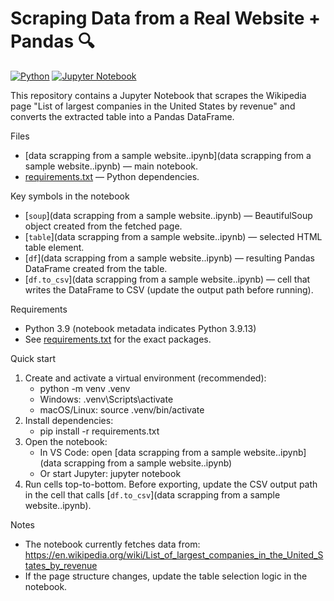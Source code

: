 # Scraping Data from a Real Website + Pandas 🔍
[![Python](https://img.shields.io/badge/Python-3.11-blue?logo=python&logoColor=white)](https://www.python.org/)
[![Jupyter Notebook](https://img.shields.io/badge/Jupyter-Notebook-orange?logo=jupyter&logoColor=white)](https://jupyter.org/)

This repository contains a Jupyter Notebook that scrapes the Wikipedia page "List of largest companies in the United States by revenue" and converts the extracted table into a Pandas DataFrame.

Files
- [data scrapping from a sample website..ipynb](data scrapping from a sample website..ipynb) — main notebook.
- [requirements.txt](requirements.txt) — Python dependencies.

Key symbols in the notebook
- [`soup`](data scrapping from a sample website..ipynb) — BeautifulSoup object created from the fetched page.
- [`table`](data scrapping from a sample website..ipynb) — selected HTML table element.
- [`df`](data scrapping from a sample website..ipynb) — resulting Pandas DataFrame created from the table.
- [`df.to_csv`](data scrapping from a sample website..ipynb) — cell that writes the DataFrame to CSV (update the output path before running).

Requirements
- Python 3.9 (notebook metadata indicates Python 3.9.13)
- See [requirements.txt](requirements.txt) for the exact packages.

Quick start
1. Create and activate a virtual environment (recommended):
   - python -m venv .venv
   - Windows: .venv\Scripts\activate
   - macOS/Linux: source .venv/bin/activate
2. Install dependencies:
   - pip install -r requirements.txt
3. Open the notebook:
   - In VS Code: open [data scrapping from a sample website..ipynb](data scrapping from a sample website..ipynb)
   - Or start Jupyter: jupyter notebook
4. Run cells top-to-bottom. Before exporting, update the CSV output path in the cell that calls [`df.to_csv`](data scrapping from a sample website..ipynb).

Notes
- The notebook currently fetches data from: https://en.wikipedia.org/wiki/List_of_largest_companies_in_the_United_States_by_revenue
- If the page structure changes, update the table selection logic in the notebook.
